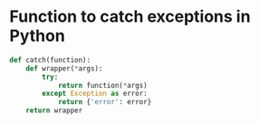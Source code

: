 # Function to catch exceptions in Python

```python
def catch(function):
    def wrapper(*args):
        try:
            return function(*args)
        except Exception as error:
            return {'error': error}
    return wrapper
```